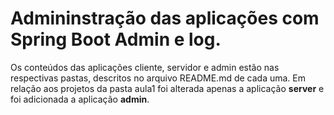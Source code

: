 # Admininstração das aplicações com Spring Boot Admin e log.

Os conteúdos das aplicações cliente, servidor e admin estão nas respectivas pastas, descritos no arquivo README.md de cada uma.
Em relação aos projetos da pasta aula1 foi alterada apenas a aplicação **server** e foi adicionada a aplicação **admin**.